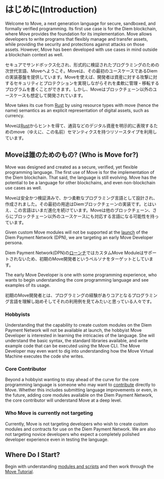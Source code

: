 # はじめに(Introduction)

Welcome to Move, a next generation language for secure, sandboxed, and formally verified programming. Its first use case is for the Diem blockchain, where Move provides the foundation for its implementation. Move allows developers to write programs that flexibly manage and transfer assets, while providing the security and protections against attacks on those assets. However, Move has been developed with use cases in mind outside a blockchain context as well.

セキュアでサンドボックス化され、形式的に検証されたプログラミングのための次世代言語、Moveへようこそ。Moveは、その最初のユースケースであるDiemの実装基盤を提供しています。Moveを使えば、開発者は資産に対する攻撃に対するセキュリティとプロテクションを実現しながらそれを柔軟に管理・移転するプログラムを書くことができます。しかし、Moveはブロックチェーン以外のユースケースも想定して開発されています。

Move takes its cue from [Rust](https://www.rust-lang.org/) by using resource types with move (hence the name) semantics as an explicit representation of digital assets, such as currency.

Moveは[Rust](https://www.rust-lang.org/)からヒントを得て、通貨などのデジタル資産を明示的に表現するためのmove（ゆえに、この名前）セマンティクスを持つリソースタイプを利用しています。

## Moveは誰のためのもの? (Who is Move for?)

Move was designed and created as a secure, verified, yet flexible programming language. The first use of Move is for the implementation of the Diem blockchain. That said, the language is still evolving. Move has the potential to be a language for other blockchains, and even non-blockchain use cases as well.

Moveは安全かつ検証済みで、かつ柔軟なプログラミング言語として設計され、作成されました。その最初の用途はDiemブロックチェーンの実装です。とはいえ、この言語はいまだ進化を続けています。Moveは他のブロックチェーン、さらにブロックチェーン以外のユースケースにも対応する言語になる可能性を持っています。

Given custom Move modules will not be supported at the [launch](https://diem.com/white-paper/#whats-next) of the Diem Payment Network (DPN), we are targeting an early Move Developer persona.

Diem Payment Network(DPN)の[ローンチ](https://diem.com/white-paper/#whats-next)ではカスタムMove Moduleはサポートされないため、初期のMove開発者というペルソナをターゲットとしています。

The early Move Developer is one with some programming experience, who wants to begin understanding the core programming language and see examples of its usage.

初期のMove開発者とは、プログラミングの経験がありコアとなるプログラミング言語を理解し始めそしてそれの利用例を見てみたいと思っている人々です。

### Hobbyists

Understanding that the capability to create custom modules on the Diem Payment Network will not be available at launch, the hobbyist Move Developer is interested in learning the intricacies of the language. She will understand the basic syntax, the standard libraries available, and write example code that can be executed using the Move CLI. The Move Developer may even want to dig into understanding how the Move Virtual Machine executes the code she writes.

### Core Contributor

Beyond a hobbyist wanting to stay ahead of the curve for the core programming language is someone who may want to [contribute](https://diem.com/en-US/cla-sign/) directly to Move. Whether this includes submitting language improvements or even, in the future, adding core modules available on the Diem Payment Network, the core contributor will understand Move at a deep level.

### Who Move is currently not targeting

Currently, Move is not targeting developers who wish to create custom modules and contracts for use on the Diem Payment Network. We are also not targeting novice developers who expect a completely polished developer experience even in testing the language.

## Where Do I Start?

Begin with understanding [modules and scripts](./modules-and-scripts.md) and then work through the [Move Tutorial](./creating-coins.md).
